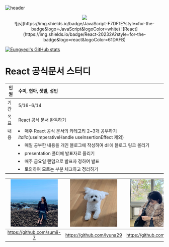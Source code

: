 ![header](https://capsule-render.vercel.app/api?type=wave&color=auto&height=300&section=header&text=React&fontSize=90)

<div align="center">
<a href="https://hits.seeyoufarm.com"><img src="https://hits.seeyoufarm.com/api/count/incr/badge.svg?url=https%3A%2F%2Fgithub.com%2Fejaman&count_bg=%23000000&title_bg=%23000000&icon=github.svg&icon_color=%23FFFFFF&title=Github&edge_flat=true"/></a>
</div>

<div align="center">
![js](https://img.shields.io/badge/JavaScript-F7DF1E?style=for-the-badge&logo=JavaScript&logoColor=white)
![React](https://img.shields.io/badge/React-20232A?style=for-the-badge&logo=react&logoColor=61DAFB)
</div>


[![Eungyeol's GitHub stats](https://github-readme-stats.vercel.app/api?username=Eungyeol41&count_private=true&custom_title=Dowajo's&nbsp;github&nbsp;&bg_color=30,7F7FD5,86A8E7,91eae4&title_color=fff&text_color=fff)](https://github.com/anuraghazra/github-readme-stats)


# React 공식문서 스터디

|인원 | 수미, 현아, 샛별, 성빈|
| --- | :-- |
|기간 | 5/16-6/14|
|목표 | React 공식 문서 완독하기|
| 내용 |<li>매주 React 공식 문서의 카테고리 2~3개 공부하기 *italic*(useImperativeHandle useInsertionEffect 제외)</li>
| |<li>매일 공부한 내용을 개인 블로그에 작성하여 dil에 블로그 링크 올리기</li>|
| |<li>presentation 폴더에 발표자료 올리기</li>|
| |<li>매주 금요일 랜덤으로 발표자 정하여 발표</li>|
| |<li>토의하여 모르는 부분 체크하고 정리하기</li>|

| <img src="./sumi.jpg"  width="150" height="150"/> | <img src="./hyunahprofile.jpeg"  width="150" height="150"/> | <img src="./ssb.jpg"  width="150" height="150"/> | <img src="./IMG_4598.jpeg"  width="150" height="150"/>|
| :---: | :---: | :---: | :---: |
|https://github.com/sumii-7|https://github.com/lyuna29|https://github.com/ssbmel|https://github.com/seongbin1013|
